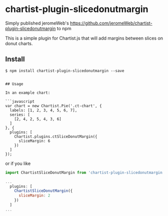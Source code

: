 # chartist-plugin-slicedonutmargin


Simply published jeromeWeb's https://github.com/jeromeWeb/chartist-plugin-slicedonutmargin to npm


This is a simple plugin for Chartist.js that will add margins between slices on donut charts.


## Install

```
$ npm install chartist-plugin-slicedonutmargin --save


## Usage

In an example chart:

```javascript
var chart = new Chartist.Pie('.ct-chart', {
  labels: [1, 2, 3, 4, 5, 6, 7],
  series: [
    [2, 4, 2, 5, 4, 3, 6]
  ]
}, {
  plugins: [
    Chartist.plugins.ctSliceDonutMargin({
      sliceMargin: 6
    })
  ]
});
```

or if you like


```javascript
import ChartistSliceDonutMargin from 'chartist-plugin-slicedonutmargin'

...
  plugins: [
    ChartistSliceDonutMargin({
      sliceMargin: 2
    })
  ]
...
```
